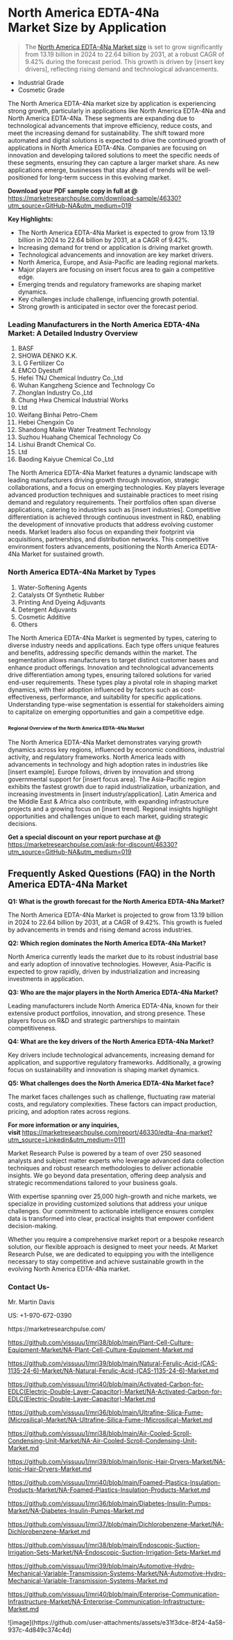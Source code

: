 <h1>North America EDTA-4Na Market&nbsp;Size by Application</h1><blockquote><p>The <a href="https://marketresearchpulse.com/download-sample/46330?utm_source=GitHub-NA&amp;utm_medium=019">North America EDTA-4Na Market size</a> is set to grow significantly from 13.19 billion in 2024 to 22.64 billion by 2031, at a robust CAGR of 9.42% during the forecast period. This growth is driven by [insert key drivers], reflecting rising demand and technological advancements.</p></blockquote><ul><li>Industrial Grade <li> Cosmetic Grade</li></ul><p>The North America EDTA-4Na market size by application is experiencing strong growth, particularly in applications like North America EDTA-4Na and North America EDTA-4Na. These segments are expanding due to technological advancements that improve efficiency, reduce costs, and meet the increasing demand for sustainability. The shift toward more automated and digital solutions is expected to drive the continued growth of applications in North America EDTA-4Na. Companies are focusing on innovation and developing tailored solutions to meet the specific needs of these segments, ensuring they can capture a larger market share. As new applications emerge, businesses that stay ahead of trends will be well-positioned for long-term success in this evolving market.</p><p><strong>Download your PDF sample copy in full at @ </strong><a href="https://marketresearchpulse.com/download-sample/46330?utm_source=GitHub-NA&amp;utm_medium=019">https://marketresearchpulse.com/download-sample/46330?utm_source=GitHub-NA&amp;utm_medium=019</a></p><p><strong>Key Highlights: </strong></p><ul><li>The North America EDTA-4Na Market is expected to grow from 13.19 billion in 2024 to 22.64 billion by 2031, at a CAGR of 9.42%.</li><li>Increasing demand for trend or application is driving market growth.</li><li>Technological advancements and innovation are key market drivers.</li><li>North America, Europe, and Asia-Pacific are leading regional markets.</li><li>Major players are focusing on insert focus area to gain a competitive edge.</li><li>Emerging trends and regulatory frameworks are shaping market dynamics.</li><li>Key challenges include challenge, influencing growth potential.</li><li>Strong growth is anticipated in sector over the forecast period.</li></ul><h3>Leading Manufacturers in the North America EDTA-4Na Market: A Detailed Industry Overview</h3><ol><li>BASF</li><li>SHOWA DENKO K.K.</li><li>L G Fertilizer Co</li><li>EMCO Dyestuff</li><li>Hefei TNJ Chemical Industry Co.,Ltd</li><li>Wuhan Kangzheng Science and Technology Co</li><li>Zhonglan Industry Co.,Ltd</li><li>Chung Hwa Chemical Industrial Works</li><li>Ltd</li><li>Weifang Binhai Petro-Chem</li><li>Hebei Chengxin Co</li><li>Shandong Maike Water Treatment Technology</li><li>Suzhou Huahang Chemical Technology Co</li><li>Lishui Brandt Chemical Co.</li><li>Ltd</li><li>Baoding Kaiyue Chemical Co.,Ltd</li></ol><div class="flex max-w-full flex-col flex-grow"><div class="min-h-8 text-message flex w-full flex-col items-end gap-2 whitespace-normal break-words [.text-message+&amp;]:mt-5" dir="auto" data-message-author-role="assistant" data-message-id="fd8432e4-4910-450d-b182-61b7bfb0a01f" data-message-model-slug="gpt-4o"><div class="flex w-full flex-col gap-1 empty:hidden first:pt-[3px]"><div class="markdown prose w-full break-words dark:prose-invert light"><p>The North America EDTA-4Na Market features a dynamic landscape with leading manufacturers driving growth through innovation, strategic collaborations, and a focus on emerging technologies. Key players leverage advanced production techniques and sustainable practices to meet rising demand and regulatory requirements. Their portfolios often span diverse applications, catering to industries such as [insert industries]. Competitive differentiation is achieved through continuous investment in R&amp;D, enabling the development of innovative products that address evolving customer needs. Market leaders also focus on expanding their footprint via acquisitions, partnerships, and distribution networks. This competitive environment fosters advancements, positioning the North America EDTA-4Na Market for sustained growth.</p></div></div></div></div><h3>North America EDTA-4Na Market by Types</h3><ol><li>Water-Softening Agents <li> Catalysts Of Synthetic Rubber <li> Printing And Dyeing Adjuvants <li> Detergent Adjuvants <li> Cosmetic Additive <li> Others</li></ol><div class="flex max-w-full flex-col flex-grow"><div class="min-h-8 text-message flex w-full flex-col items-end gap-2 whitespace-normal break-words [.text-message+&amp;]:mt-5" dir="auto" data-message-author-role="assistant" data-message-id="084470be-0bb7-4664-bddf-5156b4f41249" data-message-model-slug="gpt-4o-mini"><div class="flex w-full flex-col gap-1 empty:hidden first:pt-[3px]"><div class="markdown prose w-full break-words dark:prose-invert light"><p>The North America EDTA-4Na Market is segmented by types, catering to diverse industry needs and applications. Each type offers unique features and benefits, addressing specific demands within the market. The segmentation allows manufacturers to target distinct customer bases and enhance product offerings. Innovation and technological advancements drive differentiation among types, ensuring tailored solutions for varied end-user requirements. These types play a pivotal role in shaping market dynamics, with their adoption influenced by factors such as cost-effectiveness, performance, and suitability for specific applications. Understanding type-wise segmentation is essential for stakeholders aiming to capitalize on emerging opportunities and gain a competitive edge.</p></div></div></div></div><h3><span style="font-size: 11px;">Regional Overview of the North America EDTA-4Na Market</span></h3><div class="flex max-w-full flex-col flex-grow"><div class="min-h-8 text-message flex w-full flex-col items-end gap-2 whitespace-normal break-words [.text-message+&amp;]:mt-5" dir="auto" data-message-author-role="assistant" data-message-id="e9038762-ce64-4e30-91c9-9bd413514231" data-message-model-slug="gpt-4o-mini"><div class="flex w-full flex-col gap-1 empty:hidden first:pt-[3px]"><div class="markdown prose w-full break-words dark:prose-invert light"><p>The North America EDTA-4Na Market demonstrates varying growth dynamics across key regions, influenced by economic conditions, industrial activity, and regulatory frameworks. North America leads with advancements in technology and high adoption rates in industries like [insert example]. Europe follows, driven by innovation and strong governmental support for [insert focus area]. The Asia-Pacific region exhibits the fastest growth due to rapid industrialization, urbanization, and increasing investments in [insert industry/application]. Latin America and the Middle East &amp; Africa also contribute, with expanding infrastructure projects and a growing focus on [insert trend]. Regional insights highlight opportunities and challenges unique to each market, guiding strategic decisions.</p></div></div></div></div><p><strong>Get a special discount on your report purchase at @ </strong><a href="https://marketresearchpulse.com/ask-for-discount/46330?utm_source=GitHub-NA&amp;utm_medium=019">https://marketresearchpulse.com/ask-for-discount/46330?utm_source=GitHub-NA&amp;utm_medium=019</a></p><h2>Frequently Asked Questions (FAQ) in the North America EDTA-4Na Market</h2><p><strong>Q1: What is the growth forecast for the North America EDTA-4Na Market?</strong></p><p>The North America EDTA-4Na Market is projected to grow from 13.19 billion in 2024 to 22.64 billion by 2031, at a CAGR of 9.42%. This growth is fueled by advancements in trends and rising demand across industries.</p><p><strong>Q2: Which region dominates the North America EDTA-4Na Market?</strong></p><p>North America currently leads the market due to its robust industrial base and early adoption of innovative technologies. However, Asia-Pacific is expected to grow rapidly, driven by industrialization and increasing investments in application.</p><p><strong>Q3: Who are the major players in the North America EDTA-4Na Market?</strong></p><p>Leading manufacturers include North America EDTA-4Na, known for their extensive product portfolios, innovation, and strong presence. These players focus on R&amp;D and strategic partnerships to maintain competitiveness.</p><p><strong>Q4: What are the key drivers of the North America EDTA-4Na Market?</strong></p><p>Key drivers include technological advancements, increasing demand for application, and supportive regulatory frameworks. Additionally, a growing focus on sustainability and innovation is shaping market dynamics.</p><p><strong>Q5: What challenges does the North America EDTA-4Na Market face?</strong></p><p>The market faces challenges such as challenge, fluctuating raw material costs, and regulatory complexities. These factors can impact production, pricing, and adoption rates across regions.</p><p><strong>For more information or any inquiries, visit&nbsp;</strong><a href="https://marketresearchpulse.com/report/46330/edta-4na-market?utm_source=Linkedin&utm_medium=0111">https://marketresearchpulse.com/report/46330/edta-4na-market?utm_source=Linkedin&utm_medium=0111</a></p><p>Market Research Pulse is powered by a team of over 250 seasoned analysts and subject matter experts who leverage advanced data collection techniques and robust research methodologies to deliver actionable insights. We go beyond data presentation, offering deep analysis and strategic recommendations tailored to your business goals.</p><p>With expertise spanning over 25,000 high-growth and niche markets, we specialize in providing customized solutions that address your unique challenges. Our commitment to actionable intelligence ensures complex data is transformed into clear, practical insights that empower confident decision-making.</p><p>Whether you require a comprehensive market report or a bespoke research solution, our flexible approach is designed to meet your needs. At Market Research Pulse, we are dedicated to equipping you with the intelligence necessary to stay competitive and achieve sustainable growth in the evolving North America EDTA-4Na market.</p><h3><strong>Contact Us-</strong></h3><p>Mr. Martin Davis</p><p>US: +1-970-672-0390</p><p>https://marketresearchpulse.com/</p><p><a href="https://github.com/vissuuu1/mri38/blob/main/Plant-Cell-Culture-Equipment-Market/NA-Plant-Cell-Culture-Equipment-Market.md">https://github.com/vissuuu1/mri38/blob/main/Plant-Cell-Culture-Equipment-Market/NA-Plant-Cell-Culture-Equipment-Market.md</a></p><p><a href="https://github.com/vissuuu1/mri39/blob/main/Natural-Ferulic-Acid-(CAS-1135-24-6)-Market/NA-Natural-Ferulic-Acid-(CAS-1135-24-6)-Market.md">https://github.com/vissuuu1/mri39/blob/main/Natural-Ferulic-Acid-(CAS-1135-24-6)-Market/NA-Natural-Ferulic-Acid-(CAS-1135-24-6)-Market.md</a></p><p><a href="https://github.com/vissuuu1/mri40/blob/main/Activated-Carbon-for-EDLC(Electric-Double-Layer-Capacitor)-Market/NA-Activated-Carbon-for-EDLC(Electric-Double-Layer-Capacitor)-Market.md">https://github.com/vissuuu1/mri40/blob/main/Activated-Carbon-for-EDLC(Electric-Double-Layer-Capacitor)-Market/NA-Activated-Carbon-for-EDLC(Electric-Double-Layer-Capacitor)-Market.md</a></p><p><a href="https://github.com/vissuuu1/mri36/blob/main/Ultrafine-Silica-Fume-(Microsilica)-Market/NA-Ultrafine-Silica-Fume-(Microsilica)-Market.md">https://github.com/vissuuu1/mri36/blob/main/Ultrafine-Silica-Fume-(Microsilica)-Market/NA-Ultrafine-Silica-Fume-(Microsilica)-Market.md</a></p><p><a href="https://github.com/vissuuu1/mri38/blob/main/Air-Cooled-Scroll-Condensing-Unit-Market/NA-Air-Cooled-Scroll-Condensing-Unit-Market.md">https://github.com/vissuuu1/mri38/blob/main/Air-Cooled-Scroll-Condensing-Unit-Market/NA-Air-Cooled-Scroll-Condensing-Unit-Market.md</a></p><p><a href="https://github.com/vissuuu1/mri39/blob/main/Ionic-Hair-Dryers-Market/NA-Ionic-Hair-Dryers-Market.md">https://github.com/vissuuu1/mri39/blob/main/Ionic-Hair-Dryers-Market/NA-Ionic-Hair-Dryers-Market.md</a></p><p><a href="https://github.com/vissuuu1/mri40/blob/main/Foamed-Plastics-Insulation-Products-Market/NA-Foamed-Plastics-Insulation-Products-Market.md">https://github.com/vissuuu1/mri40/blob/main/Foamed-Plastics-Insulation-Products-Market/NA-Foamed-Plastics-Insulation-Products-Market.md</a></p><p><a href="https://github.com/vissuuu1/mri36/blob/main/Diabetes-Insulin-Pumps-Market/NA-Diabetes-Insulin-Pumps-Market.md">https://github.com/vissuuu1/mri36/blob/main/Diabetes-Insulin-Pumps-Market/NA-Diabetes-Insulin-Pumps-Market.md</a></p><p><a href="https://github.com/vissuuu1/mri37/blob/main/Dichlorobenzene-Market/NA-Dichlorobenzene-Market.md">https://github.com/vissuuu1/mri37/blob/main/Dichlorobenzene-Market/NA-Dichlorobenzene-Market.md</a></p><p><a href="https://github.com/vissuuu1/mri38/blob/main/Endoscopic-Suction-Irrigation-Sets-Market/NA-Endoscopic-Suction-Irrigation-Sets-Market.md">https://github.com/vissuuu1/mri38/blob/main/Endoscopic-Suction-Irrigation-Sets-Market/NA-Endoscopic-Suction-Irrigation-Sets-Market.md</a></p><p><a href="https://github.com/vissuuu1/mri39/blob/main/Automotive-Hydro-Mechanical-Variable-Transmission-Systems-Market/NA-Automotive-Hydro-Mechanical-Variable-Transmission-Systems-Market.md">https://github.com/vissuuu1/mri39/blob/main/Automotive-Hydro-Mechanical-Variable-Transmission-Systems-Market/NA-Automotive-Hydro-Mechanical-Variable-Transmission-Systems-Market.md</a></p><p><a href="https://github.com/vissuuu1/mri40/blob/main/Enterprise-Communication-Infrastructure-Market/NA-Enterprise-Communication-Infrastructure-Market.md">https://github.com/vissuuu1/mri40/blob/main/Enterprise-Communication-Infrastructure-Market/NA-Enterprise-Communication-Infrastructure-Market.md</a></p>
![image](https://github.com/user-attachments/assets/e31f3dce-8f24-4a58-937c-4d849c374c4d)
